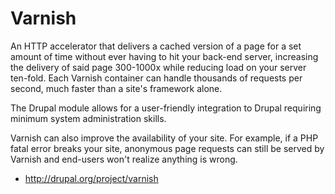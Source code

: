 # Varnish

An HTTP accelerator that delivers a cached version of a page for a set amount of time without ever having to hit your back-end server, increasing the delivery of said page 300-1000x while reducing load on your server ten-fold. Each Varnish container can handle thousands of requests per second, much faster than a site's framework alone.

The Drupal module allows for a user-friendly integration to Drupal requiring minimum system administration skills.

Varnish can also improve the availability of your site. For example, if a PHP fatal error breaks your site, anonymous page requests can still be served by Varnish and end-users won't realize anything is wrong.

* http://drupal.org/project/varnish